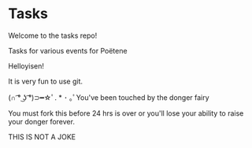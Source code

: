 ﻿Tasks
=====

Welcome to the tasks repo!

Tasks for various events for Poëtene

Helloyisen!


It is very fun to use git.

(∩ ͡° ͜ʖ ͡°)⊃━☆ﾟ. * ･ ｡ﾟYou've been touched by the donger fairy

You must fork this before 24 hrs is over or you'll lose your ability to raise your donger forever.

THIS IS NOT A JOKE
